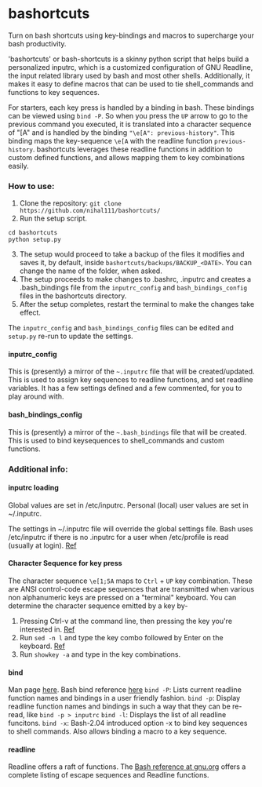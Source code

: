 # bashortcuts

Turn on bash shortcuts using key-bindings and macros to supercharge your bash productivity.

'bashortcuts' or bash-shortcuts is a skinny python script that helps build a personalized inputrc, which is a customized configuration of GNU Readline, the input related library used by bash and most other shells. Additionally, it makes it easy to define macros that can be used to tie shell_commands and functions to key sequences.

For starters, each key press is handled by a binding in bash. These bindings can be viewed using `bind -P`. So when you press the `UP` arrow to go to the previous command you executed, it is translated into a character sequence of "[A" and is handled by the binding `"\e[A": previous-history"`. This binding maps the key-sequence `\e[A` with the readline function `previous-history`. bashortcuts leverages these readline functions in addition to custom defined functions, and allows mapping them to key combinations easily.

### How to use:
1. Clone the repository: `git clone https://github.com/nihal111/bashortcuts/`
2. Run the setup script.
```
cd bashortcuts
python setup.py
```
3. The setup would proceed to take a backup of the files it modifies and saves it, by default, inside `bashortcuts/backups/BACKUP_<DATE>`. You can change the name of the folder, when asked.
4. The setup proceeds to make changes to .bashrc, .inputrc and creates a .bash_bindings file from the `inputrc_config` and `bash_bindings_config` files in the bashortcuts directory.
5. After the setup completes, restart the terminal to make the changes take effect.

The `inputrc_config` and `bash_bindings_config` files can be edited and `setup.py` re-run to update the settings.

#### inputrc_config
This is (presently) a mirror of the `~.inputrc` file that will be created/updated. This is used to assign key sequences to readline functions, and set readline variables. It has a few settings defined and a few commented, for you to play around with.

#### bash_bindings_config
This is (presently) a mirror of the `~.bash_bindings` file that will be created. This is used to bind keysequences to shell_commands and custom functions.

### Additional info:

#### inputrc loading
Global values are set in /etc/inputrc. Personal (local) user values are set in ~/.inputrc.

The settings in ~/.inputrc file will override the global settings file. Bash uses /etc/inputrc if there is no .inputrc for a user when /etc/profile is read (usually at login). [Ref](http://www.softpanorama.org/Scripting/Shellorama/Bash_as_command_interpreter/inputrc.shtml)

#### Character Sequence for key press
The character sequence `\e[1;5A` maps to `Ctrl` + `UP` key combination.
These are ANSI control-code escape sequences that are transmitted when various non alphanumeric keys are pressed on a "terminal" keyboard. You can determine the character sequence emitted by a key by-
1. Pressing Ctrl-v at the command line, then pressing the key you're interested in. [Ref](https://stackoverflow.com/questions/4200800/in-bash-how-do-i-bind-a-function-key-to-a-command)
2. Run `sed -n l` and type the key combo followed by Enter on the keyboard. [Ref](https://unix.stackexchange.com/questions/76566/where-do-i-find-a-list-of-terminal-key-codes-to-remap-shortcuts-in-bash)
3. Run `showkey -a` and type in the key combinations.


#### bind
Man page [here](https://ss64.com/bash/bind.html). Bash bind reference [here](https://www.gnu.org/software/bash/manual/bashref.html#Bash-Builtins)
`bind -P`: Lists current readline function names and bindings in a user friendly fashion.
`bind -p`: Display readline function names and bindings in such a way that they can be re-read, like `bind -p > inputrc`
`bind -l`: Displays the list of all readline funcitons.
`bind -x`: Bash-2.04 introduced option -x to bind key sequences to shell commands. Also allows binding a macro to a key sequence.

#### readline
Readline offers a raft of functions. The [Bash reference at gnu.org](https://www.gnu.org/software/bash/manual/bashref.html#Command-Line-Editing) offers a complete listing of escape sequences and Readline functions.
